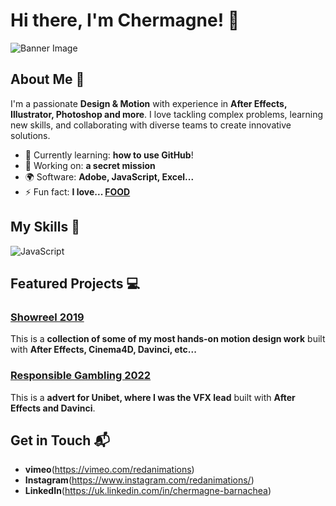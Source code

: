 # Hi there, I'm Chermagne! 👋

![Banner Image](https://png.pngtree.com/png-clipart/20190424/ourmid/pngtree-a-little-cute-cow-is-laughing-png-image_989089.jpg)

## About Me 🚀

I'm a passionate **Design & Motion** with experience in **After Effects, Illustrator, Photoshop and more**. I love tackling complex problems, learning new skills, and collaborating with diverse teams to create innovative solutions.

- 🌱 Currently learning: **how to use GitHub**!
- 🔭 Working on: **a secret mission**
- 🌍 Software: **Adobe, JavaScript, Excel...**
- ⚡ Fun fact: **I love... <ins>FOOD</ins>**

## My Skills 🧠

![JavaScript](https://img.shields.io/badge/-JavaScript-F7DF1E?style=flat-square&logo=javascript&logoColor=black)


## Featured Projects 💻

### [Showreel 2019](https://vimeo.com/388328452)

This is a **collection of some of my most hands-on motion design work** built with **After Effects, Cinema4D, Davinci, etc...**

### [Responsible Gambling 2022](https://vimeo.com/646841094)

This is a **advert for Unibet, where I was the VFX lead** built with **After Effects and Davinci**.

## Get in Touch 📬

- **vimeo**(https://vimeo.com/redanimations)
- **Instagram**(https://www.instagram.com/redanimations/)
- **LinkedIn**(https://uk.linkedin.com/in/chermagne-barnachea)
